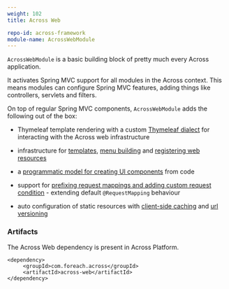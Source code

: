 ```yaml
---
weight: 102
title: Across Web

repo-id: across-framework
module-name: AcrossWebModule
---
```


`AcrossWebModule` is a basic building block of pretty much every Across
application.

It activates Spring MVC support for all modules in the Across context.
This means modules can configure Spring MVC features, adding things like
controllers, servlets and filters.

On top of regular Spring MVC components, `AcrossWebModule` adds the
following out of the box:

- Thymeleaf template rendering with a custom [Thymeleaf
  dialect](https://docs.across.dev/across-site/production/across/across-web/thymeleaf-dialect.html)
  for interacting with the Across web infrastructure

- infrastructure for
  [templates](https://docs.across.dev/across-site/production/across/across-web/web-views/layout-templates.html),
  [menu
  building](https://docs.across.dev/across-site/production/across/across-web/web-views/working-with-menus.html)
  and [registering web
  resources](https://docs.across.dev/across-site/production/across/across-web/web-views/web-resources.html)

- a [programmatic model for creating UI
  components](https://docs.across.dev/across-site/production/across/across-web/web-views/view-elements.html)
  from code

- support for [prefixing request mappings and adding custom request
  condition](https://docs.across.dev/across-site/production/across/across-web/basic-features/custom-request-mapping-support.html) -
  extending default `@RequestMapping` behaviour

- auto configuration of static resources with [client-side
  caching](https://docs.across.dev/across-site/production/across/across-web/configuration/resource-versioning.html#client-side-caching)
  and [url
  versioning](https://docs.across.dev/across-site/production/across/across-web/configuration/resource-versioning.html#resource-url-versioning)


### Artifacts

The Across Web dependency is present in Across Platform.

    <dependency>
         <groupId>com.foreach.across</groupId>
         <artifactId>across-web</artifactId>
    </dependency>
